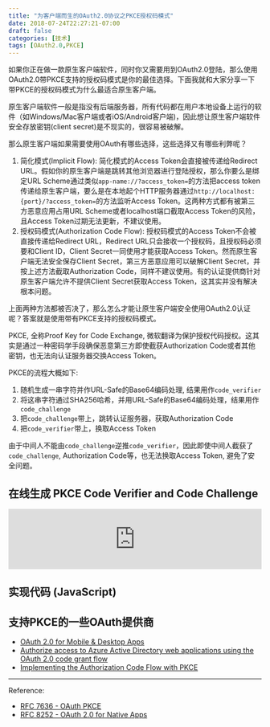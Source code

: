 ```yaml
---
title: "为客户端而生的OAuth2.0协议之PKCE授权码模式"
date: 2018-07-24T22:27:21-07:00
draft: false
categories: [技术]
tags: [OAuth2.0,PKCE]
---
```


如果你正在做一款原生客户端软件，同时你又需要用到OAuth2.0登陆，那么使用OAuth2.0带PKCE支持的授权码模式是你的最佳选择。下面我就和大家分享一下带PKCE的授权码模式为什么最适合原生客户端。

<!--more-->

原生客户端软件一般是指没有后端服务器，所有代码都在用户本地设备上运行的软件（如Windows/Mac客户端或者iOS/Android客户端)，因此想让原生客户端软件安全存放密钥(client secret)是不现实的，很容易被破解。

那么原生客户端如果需要使用OAuth有哪些选择，这些选择又有哪些利弊呢？

1. 简化模式(Implicit Flow): 简化模式的Access Token会直接被传递给Redirect URL。假如你的原生客户端是跳转其他浏览器进行登陆授权，那么你要么是绑定URL Scheme通过类似`app-name://?access_token=`的方法把access token传递给原生客户端，要么是在本地起个HTTP服务器通过`http://localhost:{port}/?access_token=`的方法监听Access Token。这两种方式都有被第三方恶意应用占用URL Scheme或者localhost端口截取Access Token的风险，且Access Token过期无法更新，不建议使用。
2. 授权码模式(Authorization Code Flow): 授权码模式的Access Token不会被直接传递给Redirect URL，Redirect URL只会接收一个授权码，且授权码必须要和Client ID，Client Secret一同使用才能获取Access Token。然而原生客户端无法安全保存Client Secret，第三方恶意应用可以破解Client Secret，并按上述方法截取Authorization Code，同样不建议使用。有的认证提供商针对原生客户端允许不提供Client Secret获取Access Token，这其实并没有解决根本问题。

上面两种方法都被否决了，那么怎么才能让原生客户端安全使用OAuth2.0认证呢？答案就是使用带有PKCE支持的授权码模式。

PKCE, 全称Proof Key for Code Exchange, 微软翻译为保护授权代码授权。这其实是通过一种密码学手段确保恶意第三方即使截获Authorization Code或者其他密钥，也无法向认证服务器交换Access Token。

PKCE的流程大概如下:

1. 随机生成一串字符并作URL-Safe的Base64编码处理, 结果用作`code_verifier`
2. 将这串字符通过SHA256哈希，并用URL-Safe的Base64编码处理，结果用作`code_challenge`
3. 把`code_challenge`带上，跳转认证服务器，获取Authorization Code
1. 把`code_verifier`带上，换取Access Token

由于中间人不能由`code_challenge`逆推`code_verifier`，因此即使中间人截获了`code_challenge`, Authorization Code等，也无法换取Access Token, 避免了安全问题。

## 在线生成 PKCE Code Verifier and Code Challenge

<iframe width="100%" height="120" src="https://cdn.rawgit.com/tonyxu-io/21eb57ab2a4aeb2a3ee10f77542abe64/raw/3ba2cb13423417b8bb2844e883d7b0ecb4358a5e/pkce-generator.html" allowfullscreen="allowfullscreen" allowpaymentrequest frameborder="0"></iframe>

## 实现代码 (JavaScript)

<script src="https://gist.github.com/tonyxu-io/21eb57ab2a4aeb2a3ee10f77542abe64.js"></script>

## 支持PKCE的一些OAuth提供商

- [OAuth 2.0 for Mobile & Desktop Apps](https://developers.google.com/identity/protocols/OAuth2InstalledApp)
- [Authorize access to Azure Active Directory web applications using the OAuth 2.0 code grant flow](https://docs.microsoft.com/en-us/azure/active-directory/develop/active-directory-protocols-oauth-code)
- [Implementing the Authorization Code Flow with PKCE](https://developer.okta.com/authentication-guide/implementing-authentication/auth-code-pkce)

------

Reference:

- [RFC 7636 - OAuth PKCE](https://tools.ietf.org/html/rfc7636)
- [RFC 8252 - OAuth 2.0 for Native Apps](https://tools.ietf.org/html/rfc8252)